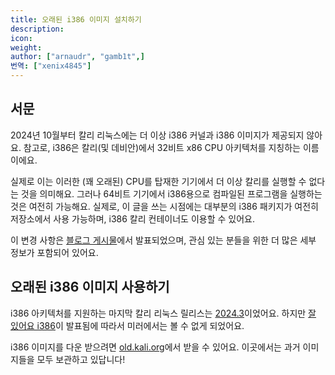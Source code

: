 ```yaml
---
title: 오래된 i386 이미지 설치하기
description:
icon:
weight:
author: ["arnaudr", "gamb1t",]
번역: ["xenix4845"]
---
```


## 서문

2024년 10월부터 칼리 리눅스에는 더 이상 i386 커널과 i386 이미지가 제공되지 않아요. 참고로, i386은 칼리(및 데비안)에서 32비트 x86 CPU 아키텍처를 지칭하는 이름이에요.

실제로 이는 이러한 (꽤 오래된) CPU를 탑재한 기기에서 더 이상 칼리를 실행할 수 없다는 것을 의미해요. 그러나 64비트 기기에서 i386용으로 컴파일된 프로그램을 실행하는 것은 여전히 가능해요. 실제로, 이 글을 쓰는 시점에는 대부분의 i386 패키지가 여전히 저장소에서 사용 가능하며, i386 칼리 컨테이너도 이용할 수 있어요.

이 변경 사항은 [블로그 게시물](https://www.kali.org/blog/end-of-i386-kernel-and-images/)에서 발표되었으며, 관심 있는 분들을 위한 더 많은 세부 정보가 포함되어 있어요.

## 오래된 i386 이미지 사용하기

i386 아키텍처를 지원하는 마지막 칼리 리눅스 릴리스는 [2024.3](https://kali.org/blog/kali-linux-2024-3-release/)이었어요. 하지만 [잘 있어요 i386](https://www.kali.org/blog/kali-linux-2024-4-release/)이 발표됨에 따라서 미러에서는 볼 수 없게 되었어요.

i386 이미지를 다운 받으려면 [old.kali.org](https://old.kali.org/kali-images/kali-2024.3/)에서 받을 수 있어요. 이곳에서는 과거 이미지들을 모두 보관하고 있답니다!